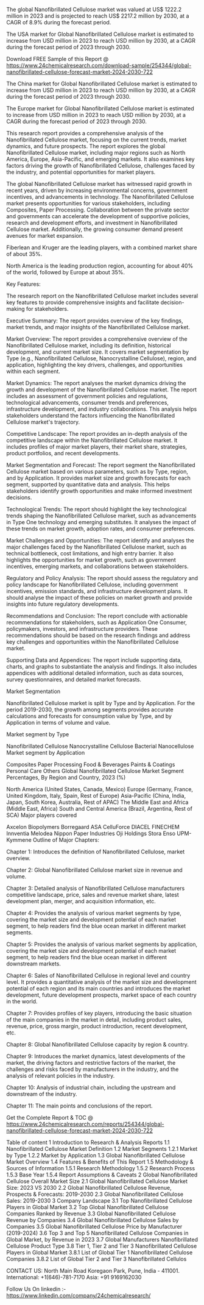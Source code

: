 The global Nanofibrillated Cellulose market was valued at US$ 1222.2 million in 2023 and is projected to reach US$ 2217.2 million by 2030, at a CAGR of 8.9% during the forecast period.

The USA market for Global Nanofibrillated Cellulose market is estimated to increase from USD million in 2023 to reach USD million by 2030, at a CAGR during the forecast period of 2023 through 2030.

Download FREE Sample of this Report @ https://www.24chemicalresearch.com/download-sample/254344/global-nanofibrillated-cellulose-forecast-market-2024-2030-722

The China market for Global Nanofibrillated Cellulose market is estimated to increase from USD million in 2023 to reach USD million by 2030, at a CAGR during the forecast period of 2023 through 2030.

The Europe market for Global Nanofibrillated Cellulose market is estimated to increase from USD million in 2023 to reach USD million by 2030, at a CAGR during the forecast period of 2023 through 2030.

This research report provides a comprehensive analysis of the Nanofibrillated Cellulose market, focusing on the current trends, market dynamics, and future prospects. The report explores the global Nanofibrillated Cellulose market, including major regions such as North America, Europe, Asia-Pacific, and emerging markets. It also examines key factors driving the growth of Nanofibrillated Cellulose, challenges faced by the industry, and potential opportunities for market players.

The global Nanofibrillated Cellulose market has witnessed rapid growth in recent years, driven by increasing environmental concerns, government incentives, and advancements in technology. The Nanofibrillated Cellulose market presents opportunities for various stakeholders, including Composites, Paper Processing. Collaboration between the private sector and governments can accelerate the development of supportive policies, research and development efforts, and investment in Nanofibrillated Cellulose market. Additionally, the growing consumer demand present avenues for market expansion.

Fiberlean and Kruger are the leading players, with a combined market share of about 35%.

North America is the leading production region, accounting for about 40% of the world, followed by Europe at about 35%.

Key Features:

The research report on the Nanofibrillated Cellulose market includes several key features to provide comprehensive insights and facilitate decision-making for stakeholders.

Executive Summary: The report provides overview of the key findings, market trends, and major insights of the Nanofibrillated Cellulose market.

Market Overview: The report provides a comprehensive overview of the Nanofibrillated Cellulose market, including its definition, historical development, and current market size. It covers market segmentation by Type (e.g., Nanofibrillated Cellulose, Nanocrystalline Cellulose), region, and application, highlighting the key drivers, challenges, and opportunities within each segment.

Market Dynamics: The report analyses the market dynamics driving the growth and development of the Nanofibrillated Cellulose market. The report includes an assessment of government policies and regulations, technological advancements, consumer trends and preferences, infrastructure development, and industry collaborations. This analysis helps stakeholders understand the factors influencing the Nanofibrillated Cellulose market's trajectory.

Competitive Landscape: The report provides an in-depth analysis of the competitive landscape within the Nanofibrillated Cellulose market. It includes profiles of major market players, their market share, strategies, product portfolios, and recent developments.

Market Segmentation and Forecast: The report segment the Nanofibrillated Cellulose market based on various parameters, such as by Type, region, and by Application. It provides market size and growth forecasts for each segment, supported by quantitative data and analysis. This helps stakeholders identify growth opportunities and make informed investment decisions.

Technological Trends: The report should highlight the key technological trends shaping the Nanofibrillated Cellulose market, such as advancements in Type One technology and emerging substitutes. It analyses the impact of these trends on market growth, adoption rates, and consumer preferences.

Market Challenges and Opportunities: The report identify and analyses the major challenges faced by the Nanofibrillated Cellulose market, such as technical bottleneck, cost limitations, and high entry barrier. It also highlights the opportunities for market growth, such as government incentives, emerging markets, and collaborations between stakeholders.

Regulatory and Policy Analysis: The report should assess the regulatory and policy landscape for Nanofibrillated Cellulose, including government incentives, emission standards, and infrastructure development plans. It should analyse the impact of these policies on market growth and provide insights into future regulatory developments.

Recommendations and Conclusion: The report conclude with actionable recommendations for stakeholders, such as Application One Consumer, policymakers, investors, and infrastructure providers. These recommendations should be based on the research findings and address key challenges and opportunities within the Nanofibrillated Cellulose market.

Supporting Data and Appendices: The report include supporting data, charts, and graphs to substantiate the analysis and findings. It also includes appendices with additional detailed information, such as data sources, survey questionnaires, and detailed market forecasts.

Market Segmentation

Nanofibrillated Cellulose market is split by Type and by Application. For the period 2019-2030, the growth among segments provides accurate calculations and forecasts for consumption value by Type, and by Application in terms of volume and value.

Market segment by Type

Nanofibrillated Cellulose
Nanocrystalline Cellulose
Bacterial Nanocellulose
Market segment by Application

Composites
Paper Processing
Food & Beverages
Paints & Coatings
Personal Care
Others
Global Nanofibrillated Cellulose Market Segment Percentages, By Region and Country, 2023 (%)

North America (United States, Canada, Mexico)
Europe (Germany, France, United Kingdom, Italy, Spain, Rest of Europe)
Asia-Pacific (China, India, Japan, South Korea, Australia, Rest of APAC)
The Middle East and Africa (Middle East, Africa)
South and Central America (Brazil, Argentina, Rest of SCA)
Major players covered

Axcelon Biopolymers
Borregaard ASA
CelluForce
DIACEL FINECHEM
Innventia
Melodea
Nippon Paper Industries
Oji Holdings
Stora Enso
UPM-Kymmene
Outline of Major Chapters:

Chapter 1: Introduces the definition of Nanofibrillated Cellulose, market overview.

Chapter 2: Global Nanofibrillated Cellulose market size in revenue and volume.

Chapter 3: Detailed analysis of Nanofibrillated Cellulose manufacturers competitive landscape, price, sales and revenue market share, latest development plan, merger, and acquisition information, etc.

Chapter 4: Provides the analysis of various market segments by type, covering the market size and development potential of each market segment, to help readers find the blue ocean market in different market segments.

Chapter 5: Provides the analysis of various market segments by application, covering the market size and development potential of each market segment, to help readers find the blue ocean market in different downstream markets.

Chapter 6: Sales of Nanofibrillated Cellulose in regional level and country level. It provides a quantitative analysis of the market size and development potential of each region and its main countries and introduces the market development, future development prospects, market space of each country in the world.

Chapter 7: Provides profiles of key players, introducing the basic situation of the main companies in the market in detail, including product sales, revenue, price, gross margin, product introduction, recent development, etc.

Chapter 8: Global Nanofibrillated Cellulose capacity by region & country.

Chapter 9: Introduces the market dynamics, latest developments of the market, the driving factors and restrictive factors of the market, the challenges and risks faced by manufacturers in the industry, and the analysis of relevant policies in the industry.

Chapter 10: Analysis of industrial chain, including the upstream and downstream of the industry.

Chapter 11: The main points and conclusions of the report.

Get the Complete Report & TOC @ https://www.24chemicalresearch.com/reports/254344/global-nanofibrillated-cellulose-forecast-market-2024-2030-722

Table of content
1 Introduction to Research & Analysis Reports
1.1 Nanofibrillated Cellulose Market Definition
1.2 Market Segments
1.2.1 Market by Type
1.2.2 Market by Application
1.3 Global Nanofibrillated Cellulose Market Overview
1.4 Features & Benefits of This Report
1.5 Methodology & Sources of Information
1.5.1 Research Methodology
1.5.2 Research Process
1.5.3 Base Year
1.5.4 Report Assumptions & Caveats
2 Global Nanofibrillated Cellulose Overall Market Size
2.1 Global Nanofibrillated Cellulose Market Size: 2023 VS 2030
2.2 Global Nanofibrillated Cellulose Revenue, Prospects & Forecasts: 2019-2030
2.3 Global Nanofibrillated Cellulose Sales: 2019-2030
3 Company Landscape
3.1 Top Nanofibrillated Cellulose Players in Global Market
3.2 Top Global Nanofibrillated Cellulose Companies Ranked by Revenue
3.3 Global Nanofibrillated Cellulose Revenue by Companies
3.4 Global Nanofibrillated Cellulose Sales by Companies
3.5 Global Nanofibrillated Cellulose Price by Manufacturer (2019-2024)
3.6 Top 3 and Top 5 Nanofibrillated Cellulose Companies in Global Market, by Revenue in 2023
3.7 Global Manufacturers Nanofibrillated Cellulose Product Type
3.8 Tier 1, Tier 2 and Tier 3 Nanofibrillated Cellulose Players in Global Market
3.8.1 List of Global Tier 1 Nanofibrillated Cellulose Companies
3.8.2 List of Global Tier 2 and Tier 3 Nanofibrillated Cellulos

CONTACT US:
North Main Road Koregaon Park, Pune, India - 411001.
International: +1(646)-781-7170
Asia: +91 9169162030

Follow Us On linkedin :- https://www.linkedin.com/company/24chemicalresearch/
